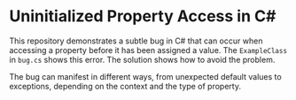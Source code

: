 # Uninitialized Property Access in C#

This repository demonstrates a subtle bug in C# that can occur when accessing a property before it has been assigned a value.  The `ExampleClass` in `bug.cs` shows this error. The solution shows how to avoid the problem. 

The bug can manifest in different ways, from unexpected default values to exceptions, depending on the context and the type of property.